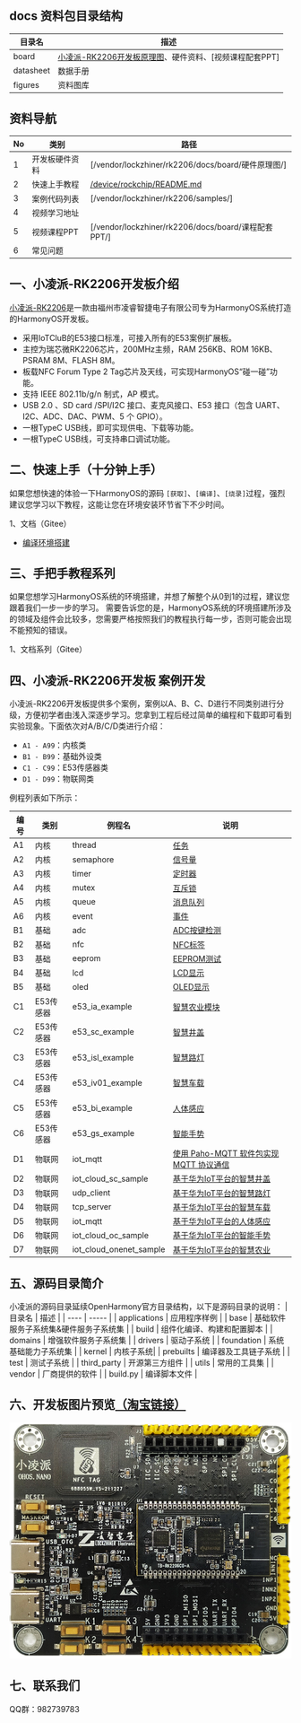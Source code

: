 ## docs 资料包目录结构

| 目录名  | 描述                                                                                                                                                 |
| ------- | ---------------------------------------------------------------------------------------------------------------------------------------------------- |
| board   | [小凌派-RK2206开发板原理图](/vendor/lockzhiner/rk2206/docs/board/硬件原理图/小凌派开发板原理图/小凌派开发板底板原理图.pdf)、硬件资料、[视频课程配套PPT]|
| datasheet| 数据手册                                              |
| figures | 资料图库                                              |

## 资料导航

| No | 类别           | 路径                                                                                                                                                       |
| -- | -------------- | ---------------------------------------------------------------------------------------------------------------------------------------------------------- |
| 1  | 开发板硬件资料 | [/vendor/lockzhiner/rk2206/docs/board/硬件原理图/] |
| 2  | 快速上手教程   | [/device/rockchip/README.md](/device/rockchip/README.md)|
| 3  | 案例代码列表   | [/vendor/lockzhiner/rk2206/samples/]  |
| 4  | 视频学习地址   | [](http://www.baidu.com)         |
| 5  | 视频课程PPT    | [/vendor/lockzhiner/rk2206/docs/board/课程配套PPT/]               |
| 6  | 常见问题       |                                                                                                       |

## 一、小凌派-RK2206开发板介绍

[小凌派-RK2206](https://item.taobao.com/item.htm?id=664707670233)是一款由福州市凌睿智捷电子有限公司专为HarmonyOS系统打造的HarmonyOS开发板。

* 采用IoTCluB的E53接口标准，可接入所有的E53案例扩展板。
* 主控为瑞芯微RK2206芯片，200MHz主频，RAM 256KB、ROM 16KB、PSRAM 8M、FLASH 8M。
* 板载NFC Forum Type 2 Tag芯片及天线，可实现HarmonyOS“碰一碰”功能。
* 支持 IEEE 802.11b/g/n 制式，AP 模式。
* USB 2.0 、SD card /SPI/I2C 接口、麦克风接口、E53 接口（包含 UART、 I2C、ADC、DAC、PWM、5 个 GPIO）。
* 一根TypeC USB线，即可实现供电、下载等功能。
* 一根TypeC USB线，可支持串口调试功能。

## 二、快速上手（十分钟上手）

如果您想快速的体验一下HarmonyOS的源码 `[获取]`、`[编译]`、`[烧录]`过程，强烈建议您学习以下教程，这能让您在环境安装环节省下不少时间。

1、文档（Gitee）

* [编译环境搭建](/device/rockchip/README.md)

## 三、手把手教程系列

如果您想学习HarmonyOS系统的环境搭建，并想了解整个从0到1的过程，建议您跟着我们一步一步的学习。
需要告诉您的是，HarmonyOS系统的环境搭建所涉及的领域及组件会比较多，您需要严格按照我们的教程执行每一步，否则可能会出现不能预知的错误。

1、文档系列（Gitee）



## 四、小凌派-RK2206开发板 案例开发

小凌派-RK2206开发板提供多个案例，案例以A、B、C、D进行不同类别进行分级，方便初学者由浅入深逐步学习。您拿到工程后经过简单的编程和下载即可看到实验现象。下面依次对A/B/C/D类进行介绍：

* `A1 - A99`：内核类
* `B1 - B99`：基础外设类
* `C1 - C99`：E53传感器类
* `D1 - D99`：物联网类

例程列表如下所示：

| 编号 | 类别      | 例程名                     | 说明                                                                                                              |
| ---- | --------- | -------------------------- | ----------------------------------------------------------------------------------------------------------------- |
| A1   | 内核      | thread                     | [任务](/vendor/lockzhiner/rk2206/samples/a1_kernal_task/README.md)                                                |
| A2   | 内核      | semaphore                  | [信号量](/vendor/lockzhiner/rk2206/samples/a2_kernel_semaphore/README.md)                                         |
| A3   | 内核      | timer                      | [定时器](/vendor/lockzhiner/rk2206/samples/a3_kernel_timer/README.md)                                             |
| A4   | 内核      | mutex                      | [互斥锁](/vendor/lockzhiner/rk2206/samples/a4_kernel_mutex/README.md)                                             |
| A5   | 内核      | queue                      | [消息队列](/vendor/lockzhiner/rk2206/samples/a5_kernel_queue/README.md)                                           |
| A6   | 内核      | event                      | [事件](/vendor/lockzhiner/rk2206/samples/a6_kernel_event/README.md)                                               |
| B1   | 基础      | adc                        | [ADC按键检测](/vendor/lockzhiner/rk2206/samples/b1_adc/README.md)                                                 |
| B2   | 基础      | nfc                        | [NFC标签](/vendor/lockzhiner/rk2206/samples/b2_nfc/README.md)                                                     |
| B3   | 基础      | eeprom                     | [EEPROM测试](/vendor/lockzhiner/rk2206/samples/b3_eeprom/README.md)                                               |
| B4   | 基础      | lcd                        | [LCD显示](/vendor/lockzhiner/rk2206/samples/b4_lcd/README.md)                                                     |
| B5   | 基础      | oled                       | [OLED显示](/vendor/lockzhiner/rk2206/samples/b5_oled/README.md)                                                   |
| C1   | E53传感器 | e53_ia_example             | [智慧农业模块](/vendor/lockzhiner/rk2206/samples/c1_e53_intelligent_agriculture/README.md)                        |
| C2   | E53传感器 | e53_sc_example             | [智慧井盖](/vendor/lockzhiner/rk2206/samples/c2_e53_smart_city/README.md)                                         |
| C3   | E53传感器 | e53_isl_example            | [智慧路灯](/vendor/lockzhiner/rk2206/samples/c3_e53_intelligent_street_lamp/README.md)                            |
| C4   | E53传感器 | e53_iv01_example           | [智慧车载](/vendor/lockzhiner/rk2206/samples/c4_e53_intelligent_vehicle_01/README.md)                             |
| C5   | E53传感器 | e53_bi_example             | [人体感应](/vendor/lockzhiner/rk2206/samples/c5_e53_body_induction/README.md)                                     |
| C6   | E53传感器 | e53_gs_example             | [智能手势](/vendor/lockzhiner/rk2206/samples/c6_e53_gesture_sensor/README.md)                                     |
| D1   | 物联网    | iot_mqtt                   | [使用 Paho-MQTT 软件包实现 MQTT 协议通信](/vendor/lockzhiner/rk2206/samples/d1_iot_mqtt/README.md)                |
| D2   | 物联网    | iot_cloud_sc_sample        | [基于华为IoT平台的智慧井盖](/vendor/lockzhiner/rk2206/samples/d2_iot_cloud_smart_city/README.md)                  |
| D3   | 物联网    | udp_client                 | [基于华为IoT平台的智慧路灯](/vendor/lockzhiner/rk2206/samples/d3_iot_cloud_intelligent_street_lamp/README.md)     |
| D4   | 物联网    | tcp_server                 | [基于华为IoT平台的智慧车载](/vendor/lockzhiner/rk2206/samples/d4_iot_cloud_intelligent_vehicle/README.md)         |
| D5   | 物联网    | iot_mqtt                   | [基于华为IoT平台的人体感应](/vendor/lockzhiner/rk2206/samples/d5_iot_cloud_body_induction/README.md)              |
| D6   | 物联网    | iot_cloud_oc_sample        | [基于华为IoT平台的智能手势](/vendor/lockzhiner/rk2206/samples/d6_iot_cloud_gesture_sensor/README.md)              |
| D7   | 物联网    | iot_cloud_onenet_sample    | [基于华为IoT平台的智慧农业](/vendor/lockzhiner/rk2206/samples/d7_iot_cloud_intelligent_agriculture/README.md)     |

## 五、源码目录简介

小凌派的源码目录延续OpenHarmony官方目录结构，以下是源码目录的说明：
| 目录名         |   描述      |
| ----          | -----       | 
| applications  | 应用程序样例 |
| base          | 基础软件服务子系统集&硬件服务子系统集 |
| build         | 组件化编译、构建和配置脚本 |
| domains       | 增强软件服务子系统集 |
| drivers       | 驱动子系统 |
| foundation    | 系统基础能力子系统集 |
| kernel        | 内核子系统|
| prebuilts     | 编译器及工具链子系统 |
| test          | 测试子系统 |
| third_party   | 开源第三方组件 |
| utils         | 常用的工具集 |
| vendor        | 厂商提供的软件 |
| build.py      | 编译脚本文件 |


## 六、开发板图片预览[（淘宝链接）](https://item.taobao.com/item.htm?id=664707670233)

[![](/vendor/lockzhiner/rk2206/docs/figures/lockzhiner-rk2206.jpg)](https://item.taobao.com/item.htm?id=664707670233)

## 七、联系我们

QQ群：982739783
